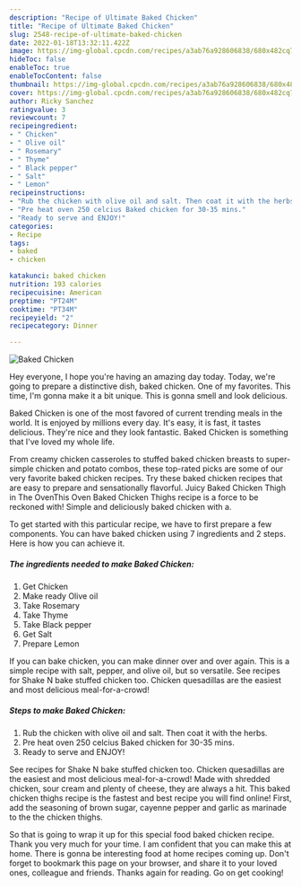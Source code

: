 ```yaml
---
description: "Recipe of Ultimate Baked Chicken"
title: "Recipe of Ultimate Baked Chicken"
slug: 2548-recipe-of-ultimate-baked-chicken
date: 2022-01-18T13:32:11.422Z
image: https://img-global.cpcdn.com/recipes/a3ab76a928606838/680x482cq70/baked-chicken-recipe-main-photo.jpg
hideToc: false
enableToc: true
enableTocContent: false
thumbnail: https://img-global.cpcdn.com/recipes/a3ab76a928606838/680x482cq70/baked-chicken-recipe-main-photo.jpg
cover: https://img-global.cpcdn.com/recipes/a3ab76a928606838/680x482cq70/baked-chicken-recipe-main-photo.jpg
author: Ricky Sanchez
ratingvalue: 3
reviewcount: 7
recipeingredient:
- " Chicken"
- " Olive oil"
- " Rosemary"
- " Thyme"
- " Black pepper"
- " Salt"
- " Lemon"
recipeinstructions:
- "Rub the chicken with olive oil and salt. Then coat it with the herbs."
- "Pre heat oven 250 celcius Baked chicken for 30-35 mins."
- "Ready to serve and ENJOY!"
categories:
- Recipe
tags:
- baked
- chicken

katakunci: baked chicken 
nutrition: 193 calories
recipecuisine: American
preptime: "PT24M"
cooktime: "PT34M"
recipeyield: "2"
recipecategory: Dinner

---
```



![Baked Chicken](https://img-global.cpcdn.com/recipes/a3ab76a928606838/680x482cq70/baked-chicken-recipe-main-photo.jpg)

Hey everyone, I hope you're having an amazing day today. Today, we're going to prepare a distinctive dish, baked chicken. One of my favorites. This time, I'm gonna make it a bit unique. This is gonna smell and look delicious.

Baked Chicken is one of the most favored of current trending meals in the world. It is enjoyed by millions every day. It's easy, it is fast, it tastes delicious. They're nice and they look fantastic. Baked Chicken is something that I've loved my whole life.

From creamy chicken casseroles to stuffed baked chicken breasts to super-simple chicken and potato combos, these top-rated picks are some of our very favorite baked chicken recipes. Try these baked chicken recipes that are easy to prepare and sensationally flavorful. Juicy Baked Chicken Thigh in The OvenThis Oven Baked Chicken Thighs recipe is a force to be reckoned with! Simple and deliciously baked chicken with a.


To get started with this particular recipe, we have to first prepare a few components. You can have baked chicken using 7 ingredients and 2 steps. Here is how you can achieve it.

<!--inarticleads1-->

##### The ingredients needed to make Baked Chicken:

1. Get  Chicken
1. Make ready  Olive oil
1. Take  Rosemary
1. Take  Thyme
1. Take  Black pepper
1. Get  Salt
1. Prepare  Lemon


If you can bake chicken, you can make dinner over and over again. This is a simple recipe with salt, pepper, and olive oil, but so versatile. See recipes for Shake N bake stuffed chicken too. Chicken quesadillas are the easiest and most delicious meal-for-a-crowd! 

<!--inarticleads2-->

##### Steps to make Baked Chicken:

1. Rub the chicken with olive oil and salt. Then coat it with the herbs.
1. Pre heat oven 250 celcius Baked chicken for 30-35 mins.
1. Ready to serve and ENJOY!

See recipes for Shake N bake stuffed chicken too. Chicken quesadillas are the easiest and most delicious meal-for-a-crowd! Made with shredded chicken, sour cream and plenty of cheese, they are always a hit. This baked chicken thighs recipe is the fastest and best recipe you will find online! First, add the seasoning of brown sugar, cayenne pepper and garlic as marinade to the the chicken thighs. 

So that is going to wrap it up for this special food baked chicken recipe. Thank you very much for your time. I am confident that you can make this at home. There is gonna be interesting food at home recipes coming up. Don't forget to bookmark this page on your browser, and share it to your loved ones, colleague and friends. Thanks again for reading. Go on get cooking!
